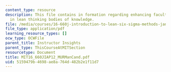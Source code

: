 ```yaml
---
content_type: resource
description: This file contains in formation regarding enhancing faculty competency
  in lean thinking bodies of knowledge.
file: /media/courses/16-660j-introduction-to-lean-six-sigma-methods-january-iap-2012/5159479b4698ae8a764d482b2e1f11d7_MIT16_660JIAP12_MURManCand.pdf
file_type: application/pdf
learning_resource_types: []
ocw_type: OCWFile
parent_title: Instructor Insights
parent_type: ThisCourseAtMITSection
resourcetype: Document
title: MIT16_660JIAP12_MURManCand.pdf
uid: 5159479b-4698-ae8a-764d-482b2e1f11d7
---
```

